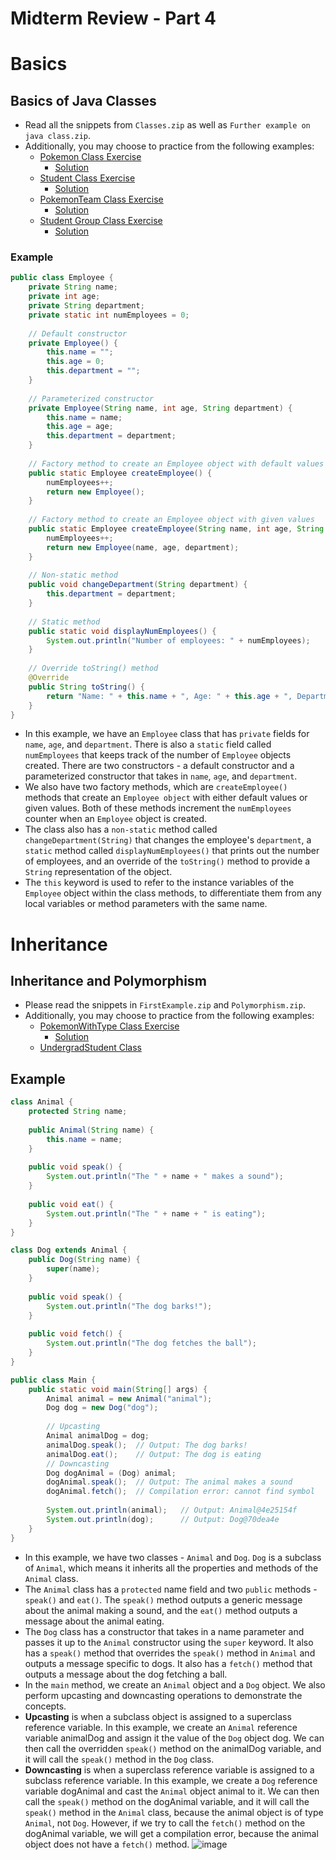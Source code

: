 # Midterm Review - Part 4

# Basics
## Basics of Java Classes
- Read all the snippets from `Classes.zip` as well as `Further example on java class.zip`.
- Additionally, you may choose to practice from the following examples:
  - [Pokemon Class Exercise](https://github.com/TejasViswa/PIC20A_Disc/blob/main/Week_4/PokemonExercise.md)
    - [Solution](https://github.com/TejasViswa/PIC20A_Disc/blob/main/Week_4/Pokemon.java) 
  - [Student Class Exercise](https://github.com/TejasViswa/PIC20A_Disc/blob/main/Week_3/StudentClassExercise.md)
    - [Solution](https://github.com/TejasViswa/PIC20A_Disc/blob/main/Week_3/StudentTester.java)
  - [PokemonTeam Class Exercise](https://github.com/TejasViswa/PIC20A_Disc/blob/main/Week_4/PokemonTeamExercise.md)
    - [Solution](https://github.com/TejasViswa/PIC20A_Disc/blob/main/Week_4/PokemonTeam.java) 
  - [Student Group Class Exercise](https://github.com/TejasViswa/PIC20A_Disc/blob/main/Week_4/GroupClassExercise.md)
    - [Solution](https://github.com/TejasViswa/PIC20A_Disc/blob/main/Week_4/GroupTester.java) 
### Example
```java
public class Employee {
    private String name;
    private int age;
    private String department;
    private static int numEmployees = 0;
    
    // Default constructor
    private Employee() {
        this.name = "";
        this.age = 0;
        this.department = "";
    }
    
    // Parameterized constructor
    private Employee(String name, int age, String department) {
        this.name = name;
        this.age = age;
        this.department = department;
    }
    
    // Factory method to create an Employee object with default values
    public static Employee createEmployee() {
        numEmployees++;
        return new Employee();
    }
    
    // Factory method to create an Employee object with given values
    public static Employee createEmployee(String name, int age, String department) {
        numEmployees++;
        return new Employee(name, age, department);
    }
    
    // Non-static method
    public void changeDepartment(String department) {
        this.department = department;
    }
    
    // Static method
    public static void displayNumEmployees() {
        System.out.println("Number of employees: " + numEmployees);
    }
    
    // Override toString() method
    @Override
    public String toString() {
        return "Name: " + this.name + ", Age: " + this.age + ", Department: " + this.department;
    }
}
```
- In this example, we have an `Employee` class that has `private` fields for `name`, `age`, and `department`. There is also a `static` field called `numEmployees` that keeps track of the number of `Employee` objects created. There are two constructors - a default constructor and a parameterized constructor that takes in `name`, `age`, and `department`.
- We also have two factory methods, which are `createEmployee()` methods that create an `Employee object` with either default values or given values. Both of these methods increment the `numEmployees` counter when an `Employee` object is created.
- The class also has a `non-static` method called `changeDepartment(String)` that changes the employee's `department`, a `static` method called `displayNumEmployees()` that prints out the number of employees, and an override of the `toString()` method to provide a `String` representation of the object.
- The `this` keyword is used to refer to the instance variables of the `Employee` object within the class methods, to differentiate them from any local variables or method parameters with the same name.

# Inheritance
## Inheritance and Polymorphism
- Please read the snippets in `FirstExample.zip` and `Polymorphism.zip`.
- Additionally, you may choose to practice from the following examples:
  - [PokemonWithType Class Exercise](https://github.com/TejasViswa/PIC20A_Disc/blob/main/Week_4/PokemonWithTypeExercise.md)
    - [Solution](https://github.com/TejasViswa/PIC20A_Disc/blob/main/Week_4/PokemonWithType.java)
  - [UndergradStudent Class](https://github.com/TejasViswa/PIC20A_Disc/blob/main/Week_4/UndergradStudentTester.java)
## Example
```java
class Animal {
    protected String name;
    
    public Animal(String name) {
        this.name = name;
    }
    
    public void speak() {
        System.out.println("The " + name + " makes a sound");
    }
    
    public void eat() {
        System.out.println("The " + name + " is eating");
    }
}

class Dog extends Animal {
    public Dog(String name) {
        super(name);
    }
    
    public void speak() {
        System.out.println("The dog barks!");
    }
    
    public void fetch() {
        System.out.println("The dog fetches the ball");
    }
}

public class Main {
    public static void main(String[] args) {
        Animal animal = new Animal("animal");
        Dog dog = new Dog("dog");
        
        // Upcasting
        Animal animalDog = dog;
        animalDog.speak();  // Output: The dog barks!
        animalDog.eat();    // Output: The dog is eating
        // Downcasting
        Dog dogAnimal = (Dog) animal;
        dogAnimal.speak();  // Output: The animal makes a sound
        dogAnimal.fetch();  // Compilation error: cannot find symbol
        
        System.out.println(animal);   // Output: Animal@4e25154f
        System.out.println(dog);      // Output: Dog@70dea4e
    }
}
```
- In this example, we have two classes - `Animal` and `Dog`. `Dog` is a subclass of `Animal`, which means it inherits all the properties and methods of the `Animal` class.
- The `Animal` class has a `protected` name field and two `public` methods - `speak()` and `eat()`. The `speak()` method outputs a generic message about the animal making a sound, and the `eat()` method outputs a message about the animal eating.
- The `Dog` class has a constructor that takes in a name parameter and passes it up to the `Animal` constructor using the `super` keyword. It also has a `speak()` method that overrides the `speak()` method in `Animal` and outputs a message specific to dogs. It also has a `fetch()` method that outputs a message about the dog fetching a ball.
- In the `main` method, we create an `Animal` object and a `Dog` object. We also perform upcasting and downcasting operations to demonstrate the concepts.
- **Upcasting** is when a subclass object is assigned to a superclass reference variable. In this example, we create an `Animal` reference variable animalDog and assign it the value of the `Dog` object dog. We can then call the overridden `speak()` method on the animalDog variable, and it will call the `speak()` method in the `Dog` class.
- **Downcasting** is when a superclass reference variable is assigned to a subclass reference variable. In this example, we create a `Dog` reference variable dogAnimal and cast the `Animal` object animal to it. We can then call the `speak()` method on the dogAnimal variable, and it will call the `speak()` method in the `Animal` class, because the animal object is of type `Animal`, not `Dog`. However, if we try to call the `fetch()` method on the dogAnimal variable, we will get a compilation error, because the animal object does not have a `fetch()` method.
![image](https://user-images.githubusercontent.com/45400093/226465909-8de1e24f-52be-464a-81f3-7aebf7c64ce6.png)
